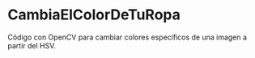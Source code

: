# CambiaElColorDeTuRopa
Código con OpenCV para cambiar colores específicos de una imagen a partir del HSV.

